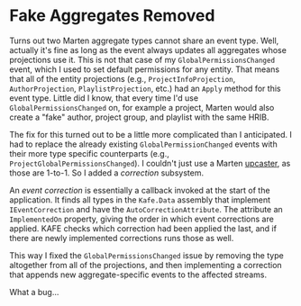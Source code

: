 # Fake Aggregates Removed

Turns out two Marten aggregate types cannot share an event type.
Well, actually it's fine as long as the event always updates all aggregates whose projections use it.
This is not that case of my `GlobalPermissionsChanged` event, which I used to set default permissions for any entity.
That means that all of the entity projections (e.g., `ProjectInfoProjection`, `AuthorProjection`, `PlaylistProjection`, etc.) had an `Apply` method for this event type.
Little did I know, that every time I'd use `GlobalPermissionsChanged` on, for example a project, Marten would also create a "fake" author, project group, and playlist with the same HRIB.

The fix for this turned out to be a little more complicated than I anticipated.
I had to replace the already existing `GlobalPermissionChanged` events with their more type specific counterparts (e.g., `ProjectGlobalPermissionsChanged`).
I couldn't just use a Marten [upcaster](https://martendb.io/events/versioning.html), as those are 1-to-1.
So I added a _correction_ subsystem.

An _event correction_ is essentially a callback invoked at the start of the application.
It finds all types in the `Kafe.Data` assembly that implement `IEventCorrection` and have the `AutoCorrectionAttribute`.
The attribute an `ImplementedOn` property, giving the order in which event corrections are applied.
KAFE checks which correction had been applied the last, and if there are newly implemented corrections runs those as well.

This way I fixed the `GlobalPermissionsChanged` issue by removing the type altogether from all of the projections, and then implementing a correction that appends new aggregate-specific events to the affected streams.

What a bug...
